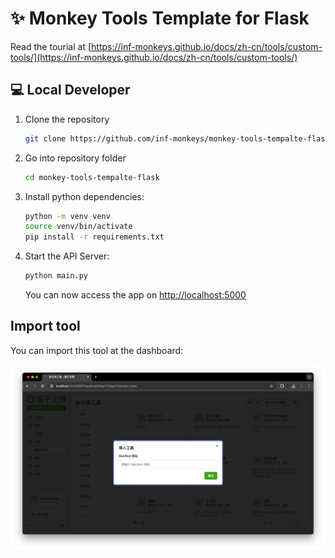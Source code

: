 # ✨ Monkey Tools Template for Flask

Read the tourial at [https://inf-monkeys.github.io/docs/zh-cn/tools/custom-tools/](https://inf-monkeys.github.io/docs/zh-cn/tools/custom-tools/)

## 💻 Local Developer

1. Clone the repository

    ```bash
    git clone https://github.com/inf-monkeys/monkey-tools-tempalte-flask
    ```

2. Go into repository folder

    ```bash
    cd monkey-tools-tempalte-flask
    ```

3. Install python dependencies:

    ```bash
    python -m venv venv
    source venv/bin/activate
    pip install -r requirements.txt
    ```

4. Start the API Server:

    ```bash
    python main.py
    ```

    You can now access the app on [http://localhost:5000](http://localhost:5000)

## Import tool

You can import this tool at the dashboard:

![](./images/import-tool.png)
